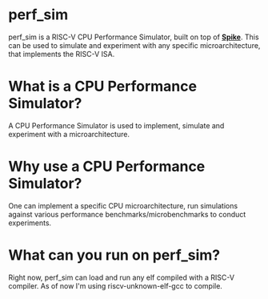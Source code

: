 # perf_sim

perf_sim is a RISC-V CPU Performance Simulator, built on top of [**Spike**](https://github.com/riscv-software-src/riscv-isa-sim). This can be used to simulate and experiment with any specific microarchitecture, that implements the RISC-V ISA.

# What is a CPU Performance Simulator?

A CPU Performance Simulator is used to implement, simulate and experiment with a microarchitecture. 

# Why use a CPU Performance Simulator?

One can implement a specific CPU microarchitecture, run simulations against various performance benchmarks/microbenchmarks to conduct experiments.

# What can you run on perf_sim?

Right now, perf_sim can load and run any elf compiled with a RISC-V compiler. As of now I'm using riscv-unknown-elf-gcc to compile.
